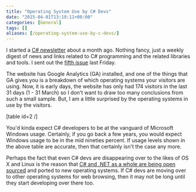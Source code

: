 ```yaml
---
title: "Operating System Use by C# Devs"
date: "2015-04-01T13:19:11+00:00"
categories: [General]
tags: []
aliases: [/operating-system-use-by-c-devs/]
---
```


I started a <a href="http://csharpweekly.co/">C# newsletter</a> about a month ago. Nothing fancy, just a weekly digest of news and links related to C# programming and the related libraries and tools. I sent out the <a href="http://csharpweekly.co/issues/5#start">fifth issue</a> last Friday.

The website has Google Analytics (GA) installed, and one of the things that GA gives you is a breakdown of which operating systems your visitors are using. Now, it is early days, the website has only had 174 visitors in the last 31 days (1 - 31 March) so I don't want to draw too many conclusions from such a small sample. But, I am a little surprised by the operating systems in use by the visitors.

[table id=2 /]

You'd kinda expect C# developers to be at the vanguard of Microsoft Windows usage. Certainly, if you go back a few years, you would expect Windows usage to be in the mid nineties percent. If usage levels shown in the above table are accurate, then that certainly isn't the case any more.

Perhaps the fact that even C# devs are disappearing over to the likes of OS X and Linux is the reason that <a href="http://blogs.msdn.com/b/dotnet/archive/2014/11/12/net-core-is-open-source.aspx">C# and .NET as a whole are being open sourced</a> and ported to new operating systems. If C# devs are moving over to other operating systems for web browsing, then it may not be long until they start developing over there too.
